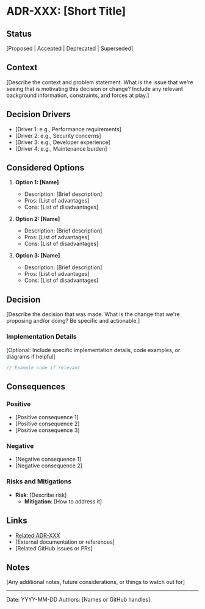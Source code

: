 # ADR-XXX: [Short Title]

## Status

[Proposed | Accepted | Deprecated | Superseded]

## Context

[Describe the context and problem statement. What is the issue that we're seeing that is motivating this decision or change? Include any relevant background information, constraints, and forces at play.]

## Decision Drivers

- [Driver 1: e.g., Performance requirements]
- [Driver 2: e.g., Security concerns]
- [Driver 3: e.g., Developer experience]
- [Driver 4: e.g., Maintenance burden]

## Considered Options

1. **Option 1: [Name]**
   - Description: [Brief description]
   - Pros: [List of advantages]
   - Cons: [List of disadvantages]

2. **Option 2: [Name]**
   - Description: [Brief description]
   - Pros: [List of advantages]
   - Cons: [List of disadvantages]

3. **Option 3: [Name]**
   - Description: [Brief description]
   - Pros: [List of advantages]
   - Cons: [List of disadvantages]

## Decision

[Describe the decision that was made. What is the change that we're proposing and/or doing? Be specific and actionable.]

### Implementation Details

[Optional: Include specific implementation details, code examples, or diagrams if helpful]

```typescript
// Example code if relevant
```

## Consequences

### Positive

- [Positive consequence 1]
- [Positive consequence 2]
- [Positive consequence 3]

### Negative

- [Negative consequence 1]
- [Negative consequence 2]

### Risks and Mitigations

- **Risk**: [Describe risk]
  - **Mitigation**: [How to address it]

## Links

- [Related ADR-XXX](./adr-xxx-title.md)
- [External documentation or references]
- [Related GitHub issues or PRs]

## Notes

[Any additional notes, future considerations, or things to watch out for]

---

Date: YYYY-MM-DD
Authors: [Names or GitHub handles]
